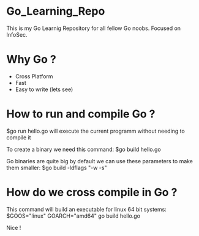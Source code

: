 # Go_Learning_Repo
This is my Go Learnig Repository for all fellow Go noobs. Focused on InfoSec.

# Why Go ?
- Cross Platform
- Fast 
- Easy to write (lets see)

# How to run and compile Go ?

$go run hello.go 
will execute the current programm without needing to compile it

To create a binary we need this command:
$go build hello.go

Go binaries are quite big by default we can use these parameters to make them smaller:
$go build -ldflags "-w -s"

# How do we cross compile in Go ?

This command will build an executable for linux 64 bit systems:
$GOOS="linux" GOARCH="amd64" go build hello.go

Nice !
